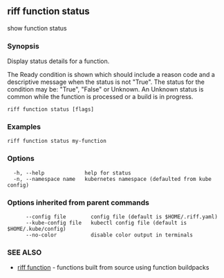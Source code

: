 ## riff function status

show function status

### Synopsis

Display status details for a function.

The Ready condition is shown which should include a reason code and a
descriptive message when the status is not "True". The status for the condition
may be: "True", "False" or Unknown. An Unknown status is common while the
function is processed or a build is in progress.

```
riff function status [flags]
```

### Examples

```
riff function status my-function
```

### Options

```
  -h, --help             help for status
  -n, --namespace name   kubernetes namespace (defaulted from kube config)
```

### Options inherited from parent commands

```
      --config file        config file (default is $HOME/.riff.yaml)
      --kube-config file   kubectl config file (default is $HOME/.kube/config)
      --no-color           disable color output in terminals
```

### SEE ALSO

* [riff function](riff_function.md)	 - functions built from source using function buildpacks

